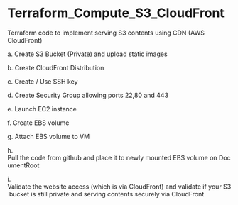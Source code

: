 # Terraform_Compute_S3_CloudFront
Terraform code to implement serving S3 contents using CDN (AWS CloudFront)

a. Create S3 Bucket (Private) and upload static images

b. Create CloudFront Distribution

c. Create / Use SSH key

d. Create Security Group allowing ports 22,80 and 443

e. Launch EC2 instance

f. Create EBS volume

g. Attach EBS volume to VM

h. Pull the code from github and place it to newly mounted EBS volume on DocumentRoot

i. Validate the website access (which is via CloudFront) and validate if your S3 bucket is still private and serving contents securely via CloudFront
